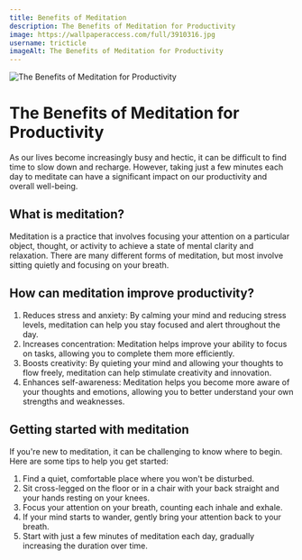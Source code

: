 ```yaml
---
title: Benefits of Meditation
description: The Benefits of Meditation for Productivity
image: https://wallpaperaccess.com/full/3910316.jpg
username: tricticle
imageAlt: The Benefits of Meditation for Productivity
---
```

![The Benefits of Meditation for Productivity](https://www.wallart.com/media/catalog/product/cache/871f459736130e239a3f5e6472128962/w/0/w03666-small.jpg "Benefits of Meditation")

# The Benefits of Meditation for Productivity

As our lives become increasingly busy and hectic, it can be difficult to find time to slow down and recharge. However, taking just a few minutes each day to meditate can have a significant impact on our productivity and overall well-being.

## What is meditation?

Meditation is a practice that involves focusing your attention on a particular object, thought, or activity to achieve a state of mental clarity and relaxation. There are many different forms of meditation, but most involve sitting quietly and focusing on your breath.

## How can meditation improve productivity?

1. Reduces stress and anxiety: By calming your mind and reducing stress levels, meditation can help you stay focused and alert throughout the day.
2. Increases concentration: Meditation helps improve your ability to focus on tasks, allowing you to complete them more efficiently.
3. Boosts creativity: By quieting your mind and allowing your thoughts to flow freely, meditation can help stimulate creativity and innovation.
4. Enhances self-awareness: Meditation helps you become more aware of your thoughts and emotions, allowing you to better understand your own strengths and weaknesses.

## Getting started with meditation

If you're new to meditation, it can be challenging to know where to begin. Here are some tips to help you get started:

1. Find a quiet, comfortable place where you won't be disturbed.
2. Sit cross-legged on the floor or in a chair with your back straight and your hands resting on your knees.
3. Focus your attention on your breath, counting each inhale and exhale.
4. If your mind starts to wander, gently bring your attention back to your breath.
5. Start with just a few minutes of meditation each day, gradually increasing the duration over time.